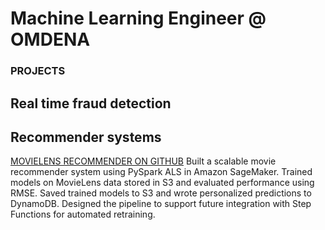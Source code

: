 # Machine Learning Engineer @ OMDENA

### PROJECTS
## Real time fraud detection

## Recommender systems
[MOVIELENS RECOMMENDER ON GITHUB](https://github.com/slv-ai/Recommender-system)
Built a scalable movie recommender system using PySpark ALS in Amazon SageMaker.
Trained models on MovieLens data stored in S3 and evaluated performance using RMSE.
Saved trained models to S3 and wrote personalized predictions to DynamoDB.
Designed the pipeline to support future integration with Step Functions for automated retraining.
